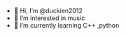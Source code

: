 - 👋 Hi, I’m @duckien2012
- 👀 I’m interested in music
- 🌱 I’m currently learning C++ ,python 

<!---
duckien2012/duckien2012 is a ✨ special ✨ repository because its `README.md` (this file) appears on your GitHub profile.
You can click the Preview link to take a look at your changes.
--->
